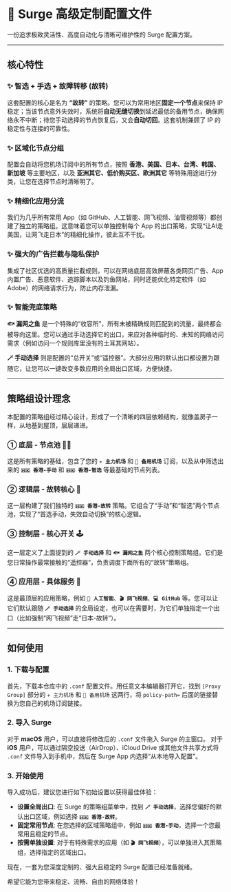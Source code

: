# 🌊 Surge 高级定制配置文件

一份追求极致灵活性、高度自动化与清晰可维护性的 Surge 配置方案。

---

## 核心特性

### ✨ 智选 + 手选 + 故障转移 (故转)
这套配置的核心是名为 **“故转”** 的策略。您可以为常用地区**固定一个节点**来保持 IP 稳定；当该节点意外失效时，系统将**自动无缝切换**到延迟最低的备用节点，确保网络永不中断；待您手动选择的节点恢复后，又会**自动切回**。这套机制兼顾了 IP 的稳定性与连接的可靠性。

### ✨ 区域化节点分组
配置会自动将您机场订阅中的所有节点，按照 **香港、美国、日本、台湾、韩国、新加坡** 等主要地区，以及 **亚洲其它、低价购买区、欧洲其它** 等特殊用途进行分类，让您在选择节点时清晰明了。

### ✨ 精细化应用分流
我们为几乎所有常用 App（如 GitHub、人工智能、网飞视频、油管视频等）都创建了独立的策略组。这意味着您可以单独控制每个 App 的出口策略，实现“让AI走美国，让网飞走日本”的精细化操作，彼此互不干扰。

### ✨ 强大的广告拦截与隐私保护
集成了社区优选的高质量拦截规则，可以在网络底层高效屏蔽各类网页广告、App内置广告、恶意软件、追踪脚本以及钓鱼网站，同时还能优化特定软件（如Adobe）的网络请求行为，防止内存泄漏。

### ✨ 智能兜底策略
**🐟 漏网之鱼** 是一个特殊的“收容所”，所有未被精确规则匹配到的流量，最终都会被导向这里。您可以通过手动选择它的出口，来应对各种临时的、未知的网络访问需求（例如访问一个规则库里没有的土耳其网站）。

**🪄 手动选择** 则是配置的“总开关”或“遥控器”。大部分应用的默认出口都设置为跟随它，让您可以一键改变多数应用的全局出口区域，方便快捷。

---

## 策略组设计理念

本配置的策略组经过精心设计，形成了一个清晰的四层依赖结构，就像盖房子一样，从地基到屋顶，层层递进。

### ① 底层 - 节点池 🏊‍♂️
这是所有策略的基础，包含了您的 **`✈️ 主力机场`** 和 **`🚀 备用机场`** 订阅，以及从中筛选出来的 **`🇭🇰 香港-手动`** 和 **`🇭🇰 香港-智选`** 等最基础的节点列表。

### ② 逻辑层 - 故转核心 🔄
这一层构建了我们独特的 **`🇭🇰 香港-故转`** 策略。它组合了“手动”和“智选”两个节点池，实现了“首选手动，失效自动切换”的核心逻辑。

### ③ 控制层 - 核心开关 🕹️
这一层定义了上面提到的 **`🪄 手动选择`** 和 **`🐟 漏网之鱼`** 两个核心控制策略组。它们是您日常操作最常接触的“遥控器”，负责调度下面所有的“故转”策略组。

### ④ 应用层 - 具体服务 📱
这是最顶层的应用策略，例如 **`🤖 人工智能`**、**`🎬 网飞视频`**、**`💻 GitHub`** 等。您可以让它们默认跟随 **`🪄 手动选择`** 的全局设定，也可以在需要时，为它们单独指定一个出口（比如强制“网飞视频”走“日本-故转”）。

---

## 如何使用

### 1. 下载与配置
首先，下载本仓库中的 `.conf` 配置文件。用任意文本编辑器打开它，找到 `[Proxy Group]` 部分的 `✈️ 主力机场` 和 `🚀 备用机场` 这两行，将 `policy-path=` 后面的链接替换为您自己的机场订阅链接。

### 2. 导入 Surge
对于 **macOS** 用户，可以直接将修改后的 `.conf` 文件拖入 Surge 的主窗口。
对于 **iOS** 用户，可以通过隔空投送（AirDrop）、iCloud Drive 或其他文件共享方式将 `.conf` 文件导入到手机中，然后在 Surge App 内选择“从本地导入配置”。

### 3. 开始使用
导入成功后，建议您进行如下初始设置以获得最佳体验：
* **设置全局出口**: 在 Surge 的策略组菜单中，找到 **`🪄 手动选择`**，选择您偏好的默认出口区域，例如选择 **`🇭🇰 香港-故转`**。
* **固定常用节点**: 在您选择的区域策略组中，例如 **`🇭🇰 香港-手动`**，选择一个您最常用且稳定的节点。
* **按需单独设置**: 对于有特殊需求的应用（如 **`🎬 网飞视频`**），可以单独进入其策略组，选择指定的区域出口。

现在，一套为您深度定制的、强大且稳定的 Surge 配置已经准备就绪。

希望它能为您带来稳定、流畅、自由的网络体验！
